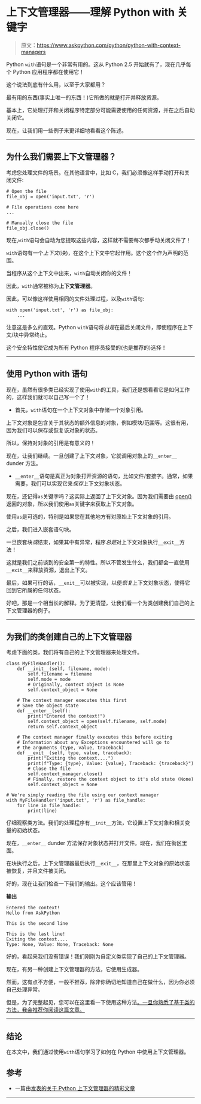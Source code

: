 # 上下文管理器——理解 Python with 关键字

> 原文：<https://www.askpython.com/python/python-with-context-managers>

Python `with`语句是一个非常有用的。这从 Python 2.5 开始就有了，现在几乎每个 Python 应用程序都在使用它！

这个说法到底有什么用，以至于大家都用？

最有用的东西(事实上唯一的东西！)它所做的就是打开并释放资源。

基本上，它处理打开和关闭程序特定部分可能需要使用的任何资源，并在之后自动关闭它。

现在，让我们用一些例子来更详细地看看这个陈述。

* * *

## 为什么我们需要上下文管理器？

考虑您处理文件的场景。在其他语言中，比如 C，我们必须像这样手动打开和关闭文件:

```
# Open the file
file_obj = open('input.txt', 'r')

# File operations come here
...

# Manually close the file
file_obj.close()

```

现在,`with`语句会自动为您提取这些内容，这样就不需要每次都手动关闭文件了！

`with`语句有一个*上下文*(块)，在这个上下文中它起作用。这个这个作为声明的范围。

当程序从这个上下文中出来，`with`自动关闭你的文件！

因此，`with`通常被称为**上下文管理器**。

因此，可以像这样使用相同的文件处理过程，以及`with`语句:

```
with open('input.txt', 'r') as file_obj:
    ...

```

注意这是多么的直观。Python `with`语句将*总是*在最后关闭文件，即使程序在上下文/块中异常终止。

这个安全特性使它成为所有 Python 程序员接受的(也是推荐的)选择！

* * *

## 使用 Python with 语句

现在，虽然有很多类已经实现了使用`with`的工具，我们还是想看看它是如何工作的，这样我们就可以自己写一个了！

*   首先，`with`语句在一个上下文对象中存储一个对象引用。

上下文对象是包含关于其状态的额外信息的对象，例如模块/范围等。这很有用，因为我们可以保存或恢复该对象的状态。

所以，保持对对象的引用是有意义的！

现在，让我们继续。一旦创建了上下文对象，它就调用对象上的`__enter__` dunder 方法。

*   `__enter__`语句是真正为对象打开资源的语句，比如文件/套接字。通常，如果需要，我们可以实现它来*保存*上下文对象状态。

现在，还记得`as`关键字吗？这实际上返回了上下文对象。因为我们需要由 [open()](https://www.askpython.com/python/built-in-methods/python-open-method) 返回的对象，所以我们使用`as`关键字来获取上下文对象。

使用`as`是可选的，特别是如果您在其他地方有对原始上下文对象的引用。

之后，我们进入嵌套语句块。

一旦嵌套块*或*结束，如果其中有异常，程序*总是*对上下文对象执行`__exit__`方法！

这就是我们之前谈到的安全第一的特性。所以不管发生什么，我们都会一直使用`__exit__`来释放资源，退出上下文。

最后，如果可行的话，`__exit__`可以被实现，以便*恢复*上下文对象状态，使得它回到它所属的任何状态。

好吧，那是一个相当长的解释。为了更清楚，让我们看一个为类创建我们自己的上下文管理器的例子。

* * *

## 为我们的类创建自己的上下文管理器

考虑下面的类，我们将有自己的上下文管理器来处理文件。

```
class MyFileHandler():
    def __init__(self, filename, mode):
        self.filename = filename
        self.mode = mode
        # Originally, context object is None
        self.context_object = None

    # The context manager executes this first
    # Save the object state
    def __enter__(self):
        print("Entered the context!")
        self.context_object = open(self.filename, self.mode)
        return self.context_object

    # The context manager finally executes this before exiting
    # Information about any Exceptions encountered will go to
    # the arguments (type, value, traceback)
    def __exit__(self, type, value, traceback):
        print("Exiting the context....")
        print(f"Type: {type}, Value: {value}, Traceback: {traceback}")
        # Close the file
        self.context_manager.close()
        # Finally, restore the context object to it's old state (None)
        self.context_object = None

# We're simply reading the file using our context manager
with MyFileHandler('input.txt', 'r') as file_handle:
    for line in file_handle:
        print(line)

```

仔细观察类方法。我们的处理程序有`__init__`方法，它设置上下文对象和相关变量的初始状态。

现在，`__enter__` dunder 方法保存对象状态并打开文件。现在，我们在街区里面。

在块执行之后，上下文管理器最后执行`__exit__`，在那里上下文对象的原始状态被恢复，并且文件被关闭。

好的，现在让我们检查一下我们的输出。这个应该管用！

**输出**

```
Entered the context!
Hello from AskPython

This is the second line

This is the last line!
Exiting the context....
Type: None, Value: None, Traceback: None

```

好的，看起来我们没有错误！我们刚刚为自定义类实现了自己的上下文管理器。

现在，有另一种创建上下文管理器的方法，它使用生成器。

然而，这有点不方便，一般不推荐，除非你确切地知道自己在做什么，因为你必须自己处理异常。

但是，为了完整起见，您可以在这里看一下使用这种方法[。一旦你熟悉了基于类的方法，我会推荐你阅读这篇文章。](https://preshing.com/20110920/the-python-with-statement-by-example/)

* * *

## 结论

在本文中，我们通过使用`with`语句学习了如何在 Python 中使用上下文管理器。

## 参考

*   一篇由[发表的关于 Python 上下文管理器的精彩文章](https://preshing.com/20110920/the-python-with-statement-by-example/)

* * *